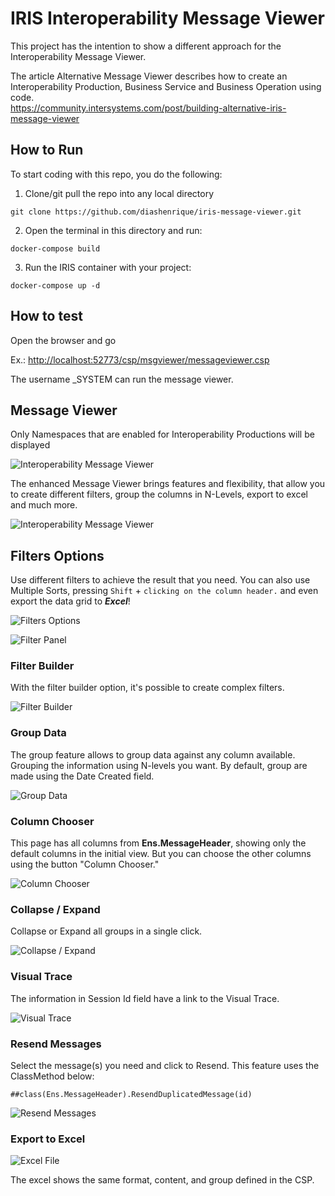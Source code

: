 # IRIS Interoperability Message Viewer

This project has the intention to show a different approach for the Interoperability Message Viewer.

The article Alternative Message Viewer describes how to create an Interoperability Production, Business Service and Business Operation using code.<br>
<https://community.intersystems.com/post/building-alternative-iris-message-viewer> <br>

## How to Run

To start coding with this repo, you do the following:

1. Clone/git pull the repo into any local directory

```shell
git clone https://github.com/diashenrique/iris-message-viewer.git
```

2. Open the terminal in this directory and run:

```shell
docker-compose build
```

3. Run the IRIS container with your project:

```shell
docker-compose up -d
```

## How to test

Open the browser and go

Ex.: <http://localhost:52773/csp/msgviewer/messageviewer.csp>

The username _SYSTEM can run the message viewer.

## Message Viewer

Only Namespaces that are enabled for Interoperability Productions will be displayed

![Interoperability Message Viewer](https://raw.githubusercontent.com/diashenrique/iris-message-viewer/master/images/InteroperabilityNamespace.png)

The enhanced Message Viewer brings features and flexibility, that allow you to create different filters, group the columns in N-Levels, export to excel and much more.

![Interoperability Message Viewer](https://raw.githubusercontent.com/diashenrique/iris-message-viewer/master/images/MessageViewer.png)

## Filters Options

Use different filters to achieve the result that you need. You can also use Multiple Sorts, pressing `Shift` + `clicking on the column header.` and even export the data grid to _**Excel**_!

![Filters Options](https://raw.githubusercontent.com/diashenrique/iris-message-viewer/master/images/FilterOption.gif)

![Filter Panel](https://raw.githubusercontent.com/diashenrique/iris-message-viewer/master/images/FilterPanel.gif)

### Filter Builder

With the filter builder option, it's possible to create complex filters.

![Filter Builder](https://raw.githubusercontent.com/diashenrique/iris-message-viewer/master/images/FilterBuilder.gif)

### Group Data

The group feature allows to group data against any column available. Grouping the information using N-levels you want. By default, group are made using the Date Created field.

![Group Data](https://raw.githubusercontent.com/diashenrique/iris-message-viewer/master/images/GroupByFunction.gif)

### Column Chooser

This page has all columns from **Ens.MessageHeader**, showing only the default columns in the initial view. But you can choose the other columns using the button "Column Chooser."

![Column Chooser](https://raw.githubusercontent.com/diashenrique/iris-message-viewer/master/images/ColumnChooser.gif)

### Collapse / Expand

Collapse or Expand all groups in a single click.

![Collapse / Expand](https://raw.githubusercontent.com/diashenrique/iris-message-viewer/master/images/Collapse_Expand.gif)

### Visual Trace

The information in Session Id field have a link to the Visual Trace.

![Visual Trace](https://raw.githubusercontent.com/diashenrique/iris-message-viewer/master/images/MessageVisualTrace.png)

### Resend Messages

Select the message(s) you need and click to Resend. This feature uses the ClassMethod below:

```terminal
##class(Ens.MessageHeader).ResendDuplicatedMessage(id)
```

![Resend Messages](https://raw.githubusercontent.com/diashenrique/iris-message-viewer/master/images/ResendMessage.gif)

### Export to Excel

![Excel File](https://raw.githubusercontent.com/diashenrique/iris-message-viewer/master/images/ExportToExcel.png)

The excel shows the same format, content, and group defined in the CSP.
